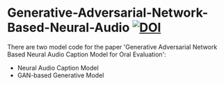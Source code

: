 # Generative-Adversarial-Network-Based-Neural-Audio [![DOI](https://zenodo.org/badge/DOI/10.5281/zenodo.3633557.svg)](https://doi.org/10.5281/zenodo.3633557)

There are two model code for the paper 'Generative Adversarial Network Based Neural Audio Caption Model for Oral Evaluation':
* Neural Audio Caption Model
* GAN-based Generative Model
